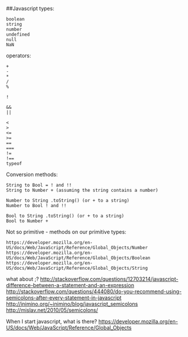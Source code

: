 ##Javascript
types:
```
boolean
string
number
undefined
null
NaN
```

operators:
```
+
-
*
/
%

!

&&
||

<
>
<=
>=
==
===
!=
!==
typeof
```

Conversion methods:
```
String to Bool = ! and !!
String to Number + (assuming the string contains a number)

Number to String .toString() (or + to a string)
Number to Bool ! and !!

Bool to String .toString() (or + to a string)
Bool to Number +
```

Not so primitive - methods on our primitive types:
```
https://developer.mozilla.org/en-US/docs/Web/JavaScript/Reference/Global_Objects/Number
https://developer.mozilla.org/en-US/docs/Web/JavaScript/Reference/Global_Objects/Boolean
https://developer.mozilla.org/en-US/docs/Web/JavaScript/Reference/Global_Objects/String
```

what about ;?
http://stackoverflow.com/questions/12703214/javascript-difference-between-a-statement-and-an-expression
http://stackoverflow.com/questions/444080/do-you-recommend-using-semicolons-after-every-statement-in-javascript
http://inimino.org/~inimino/blog/javascript_semicolons
http://mislav.net/2010/05/semicolons/

When I start javascript, what is there?
https://developer.mozilla.org/en-US/docs/Web/JavaScript/Reference/Global_Objects
